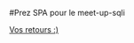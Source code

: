 #Prez SPA pour le meet-up-sqli

[Vos retours :)](https://docs.google.com/forms/d/1E1AsC-IHso1xKVHe1O6tbX1qIFxDTwQ1t1lAGpSjj_M/viewform?usp=send_form)